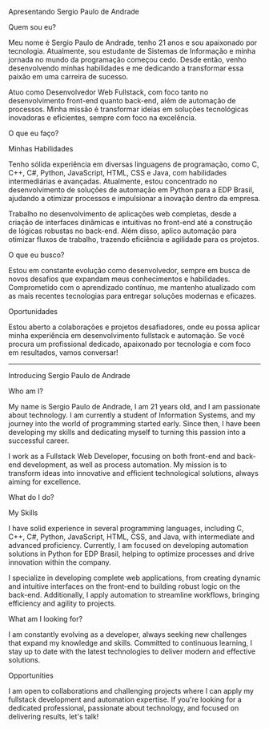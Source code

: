Apresentando Sergio Paulo de Andrade

Quem sou eu?

Meu nome é Sergio Paulo de Andrade, tenho 21 anos e sou apaixonado por tecnologia. Atualmente, sou estudante de Sistemas de Informação e minha jornada no mundo da programação começou cedo. Desde então, venho desenvolvendo minhas habilidades e me dedicando a transformar essa paixão em uma carreira de sucesso.

Atuo como Desenvolvedor Web Fullstack, com foco tanto no desenvolvimento front-end quanto back-end, além de automação de processos. Minha missão é transformar ideias em soluções tecnológicas inovadoras e eficientes, sempre com foco na excelência.

O que eu faço?

Minhas Habilidades

Tenho sólida experiência em diversas linguagens de programação, como C, C++, C#, Python, JavaScript, HTML, CSS e Java, com habilidades intermediárias e avançadas. Atualmente, estou concentrado no desenvolvimento de soluções de automação em Python para a EDP Brasil, ajudando a otimizar processos e impulsionar a inovação dentro da empresa.

Trabalho no desenvolvimento de aplicações web completas, desde a criação de interfaces dinâmicas e intuitivas no front-end até a construção de lógicas robustas no back-end. Além disso, aplico automação para otimizar fluxos de trabalho, trazendo eficiência e agilidade para os projetos.

O que eu busco?

Estou em constante evolução como desenvolvedor, sempre em busca de novos desafios que expandam meus conhecimentos e habilidades. Comprometido com o aprendizado contínuo, me mantenho atualizado com as mais recentes tecnologias para entregar soluções modernas e eficazes.

Oportunidades

Estou aberto a colaborações e projetos desafiadores, onde eu possa aplicar minha experiência em desenvolvimento fullstack e automação. Se você procura um profissional dedicado, apaixonado por tecnologia e com foco em resultados, vamos conversar!


------------------------------------------------------------------------------------------------------------------------------------------------------------------------------------------


Introducing Sergio Paulo de Andrade

Who am I?

My name is Sergio Paulo de Andrade, I am 21 years old, and I am passionate about technology. I am currently a student of Information Systems, and my journey into the world of programming started early. Since then, I have been developing my skills and dedicating myself to turning this passion into a successful career.

I work as a Fullstack Web Developer, focusing on both front-end and back-end development, as well as process automation. My mission is to transform ideas into innovative and efficient technological solutions, always aiming for excellence.

What do I do?

My Skills

I have solid experience in several programming languages, including C, C++, C#, Python, JavaScript, HTML, CSS, and Java, with intermediate and advanced proficiency. Currently, I am focused on developing automation solutions in Python for EDP Brasil, helping to optimize processes and drive innovation within the company.

I specialize in developing complete web applications, from creating dynamic and intuitive interfaces on the front-end to building robust logic on the back-end. Additionally, I apply automation to streamline workflows, bringing efficiency and agility to projects.

What am I looking for?

I am constantly evolving as a developer, always seeking new challenges that expand my knowledge and skills. Committed to continuous learning, I stay up to date with the latest technologies to deliver modern and effective solutions.

Opportunities

I am open to collaborations and challenging projects where I can apply my fullstack development and automation expertise. If you're looking for a dedicated professional, passionate about technology, and focused on delivering results, let's talk!
